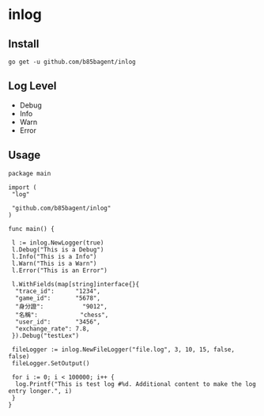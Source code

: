# inlog



## Install

`go get -u github.com/b85bagent/inlog`

## Log Level

- Debug
- Info
- Warn
- Error

## Usage

``` golang
package main

import (
 "log"

 "github.com/b85bagent/inlog"
)

func main() {

 l := inlog.NewLogger(true)
 l.Debug("This is a Debug")
 l.Info("This is a Info")
 l.Warn("This is a Warn")
 l.Error("This is an Error")

 l.WithFields(map[string]interface{}{
  "trace_id":      "1234",
  "game_id":       "5678",
  "身分證":           "9012",
  "名稱":            "chess",
  "user_id":       "3456",
  "exchange_rate": 7.8,
 }).Debug("testLex")

 fileLogger := inlog.NewFileLogger("file.log", 3, 10, 15, false, false)
 fileLogger.SetOutput()

 for i := 0; i < 100000; i++ {
  log.Printf("This is test log #%d. Additional content to make the log entry longer.", i)
 }
}
```
